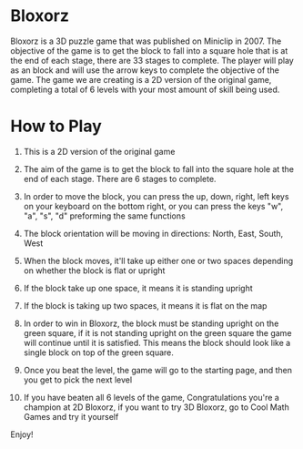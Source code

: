 # Bloxorz
Bloxorz is a 3D puzzle game that was published on Miniclip in 2007. The objective of the game is to get the block to fall into a square hole that is at the end of each stage, there are 33 stages to complete. The player will play as an block and will use the arrow keys to complete the objective of the game. The game we are creating is a 2D version of the original game, completing a total of 6 levels with your most amount of skill being used.

# **How to Play**
1) This is a 2D version of the original game

2) The aim of the game is to get the block to fall into the square hole at the end of each stage. There are 6 stages to complete.

3) In order to move the block, you can press the up, down, right, left keys on your keyboard on the bottom right, or you can press the keys "w", "a", "s", "d" preforming the same functions

4) The block orientation will be moving in directions: North, East, South, West

5) When the block moves, it'll take up either one or two spaces depending on whether the block is flat or upright

6) If the block take up one space, it means it is standing upright 

7) If the block is taking up two spaces, it means it is flat on the map

8) In order to win in Bloxorz, the block must be standing upright on the green square, if it is not standing upright on the green square the game will continue until it is satisfied. This means the block should look like a single block on top of the green square.

9) Once you beat the level, the game will go to the starting page, and then you get to pick the next level

10) If you have beaten all 6 levels of the game, Congratulations you're a champion at 2D Bloxorz, if you want to try 3D Bloxorz, go to Cool Math Games and try it yourself

Enjoy!
